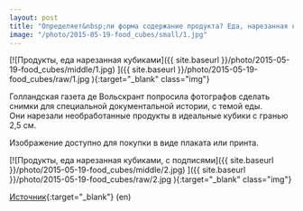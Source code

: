 ```yaml
---
layout: post
title: "Определяет&nbsp;ли форма содержание продукта? Еда, нарезанная кубиками"
image: "/photo/2015-05-19-food_cubes/small/1.jpg"
---
```


[![Продукты, еда нарезанная кубиками]({{ site.baseurl }}/photo/2015-05-19-food_cubes/middle/1.jpg) ]({{ site.baseurl }}/photo/2015-05-19-food_cubes/raw/1.jpg ){:target="_blank" class="img"}

Голландская газета де&nbsp;Вольскрант попросила фотографов сделать снимки для специальной документальной истории, с&nbsp;темой еды.
Они&nbsp;нарезали необработанные продукты в&nbsp;идеальные кубики с&nbsp;гранью 2,5&nbsp;см.

Изображение доступно для покупки в&nbsp;виде плаката или принта.

[![Продукты, еда нарезанная кубиками, с подписями]({{ site.baseurl }}/photo/2015-05-19-food_cubes/middle/2.jpg) ]({{ site.baseurl }}/photo/2015-05-19-food_cubes/raw/2.jpg ){:target="_blank" class="img"}

[Источник](http://lernertandsander.com/cubes/){:target="_blank"} (en)

